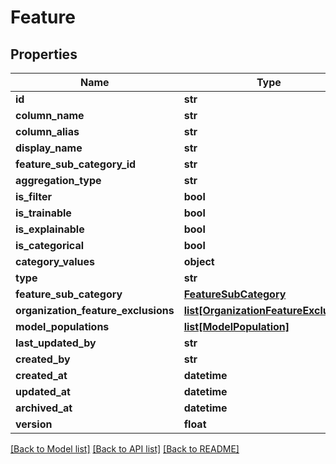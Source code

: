 # Feature

## Properties
Name | Type | Description | Notes
------------ | ------------- | ------------- | -------------
**id** | **str** |  | [optional] 
**column_name** | **str** |  | 
**column_alias** | **str** |  | 
**display_name** | **str** |  | 
**feature_sub_category_id** | **str** |  | 
**aggregation_type** | **str** |  | 
**is_filter** | **bool** |  | 
**is_trainable** | **bool** |  | 
**is_explainable** | **bool** |  | 
**is_categorical** | **bool** |  | 
**category_values** | **object** |  | [optional] 
**type** | **str** |  | 
**feature_sub_category** | [**FeatureSubCategory**](FeatureSubCategory.md) |  | [optional] 
**organization_feature_exclusions** | [**list[OrganizationFeatureExclusion]**](OrganizationFeatureExclusion.md) |  | [optional] 
**model_populations** | [**list[ModelPopulation]**](ModelPopulation.md) |  | [optional] 
**last_updated_by** | **str** |  | [optional] 
**created_by** | **str** |  | [optional] 
**created_at** | **datetime** |  | [optional] 
**updated_at** | **datetime** |  | [optional] 
**archived_at** | **datetime** |  | [optional] 
**version** | **float** |  | [optional] 

[[Back to Model list]](../README.md#documentation-for-models) [[Back to API list]](../README.md#documentation-for-api-endpoints) [[Back to README]](../README.md)


